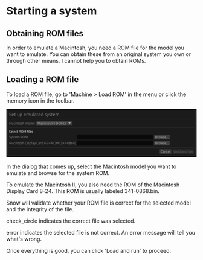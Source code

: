 # Starting a system

## Obtaining ROM files
In order to emulate a Macintosh, you need a ROM file for the model you want
to emulate. You can obtain these from an original system you own or through
other means. I cannot help you to obtain ROMs.

## Loading a ROM file

To load a ROM file, go to 'Machine > Load ROM' in the menu or click the
<span class="material-symbols-rounded">memory</span> icon in the toolbar.

![Load ROM dialog](../images/load_rom.png)

In the dialog that comes up, select the Macintosh model you want to emulate
and browse for the system ROM.

To emulate the Macintosh II, you also need the ROM of the Macintosh Display
Card 8-24. This ROM is usually labeled 341-0868.bin.

Snow will validate whether your ROM file is correct for the selected model
and the integrity of the file.

<span class="material-symbols-rounded">check_circle</span> indicates the
correct file was selected.

<span class="material-symbols-rounded">error</span> indicates the selected
file is not correct. An error message will tell you what's wrong.

Once everything is good, you can click 'Load and run' to proceed.
